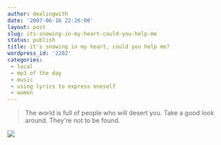 ```yaml
---
author: dealingwith
date: '2007-06-16 22:26:00'
layout: post
slug: its-snowing-in-my-heart-could-you-help-me
status: publish
title: it's snowing in my heart, could you help me?
wordpress_id: '2202'
categories:
 - local
 - mp3 of the day
 - music
 - using lyrics to express oneself
 - women
---
```


> The world is full of people who will desert you. Take a good look around.
They're not to be found.

[![][1]][2]

   [1]: http://danielsjourney.com/blog/files/2007/06/salim_resized.jpg

   [2]: http://blahblahblah.beloblog.com/archives/2007/06/salim_nourallah_world_premiere.html (quickdfw blog post with salim mp3)

